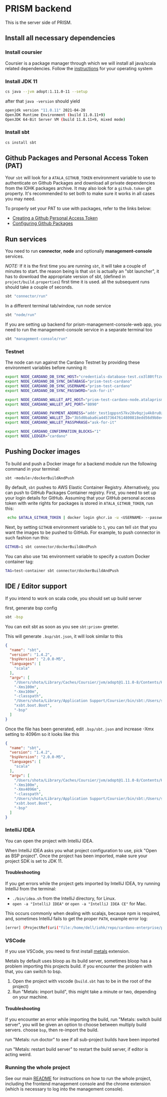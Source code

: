 # PRISM backend

This is the server side of PRISM.

## Install all necessary dependencies

### Install coursier

Coursier is a package manager through which we will install all java/scala related dependencies. Follow the [instructions](https://get-coursier.io/docs/cli-installation.html#linux-macos) for your operating system

### Install JDK 11

```bash
cs java --jvm adopt:1.11.0-11 --setup
```
after that `java -version` should yield

```bash
openjdk version "11.0.11" 2021-04-20
OpenJDK Runtime Environment (build 11.0.11+9)
OpenJDK 64-Bit Server VM (build 11.0.11+9, mixed mode)
```

### Install sbt

```bash
cs install sbt
```

## Github Packages and Personal Access Token (PAT)
Your `sbt` will look for a `ATALA_GITHUB_TOKEN` environment variable to use to authenticate on Github Packages and download all
private dependencies from the IOHK packages archive. It may also look for a `github.token` git property. It's recommended to set
both to make sure it works in all cases you may need.

To properly set your PAT to use with packages, refer to the links below:
- [Creating a Github Personal Access Token](https://docs.github.com/en/github/authenticating-to-github/keeping-your-account-and-data-secure/creating-a-personal-access-token)
- [Configuring Github Packages](https://github.com/djspiewak/sbt-github-packages#manual-configuration)

## Run services

You need to run **connector**, **node** and optionally **management-console** services.

*NOTE:* If it is the first time you are running `sbt`, it will take a couple of minutes to start. the reason being is that `sbt` is actually an "sbt launcher", it has to download the appropriate version of sbt, (defined in `project/build.properties`) first time it is used. all the subsequent runs should take a couple of seconds.

```bash
sbt "connector/run"
```

In a different terminal tab/window, run node service

```bash
sbt "node/run"
```

If you are setting up backend for prism-management-console-web app, you need to run the management-console service in a separate terminal too

```bash
sbt "management-console/run"
```

### Testnet
The node can run against the Cardano Testnet by providing these environment variables before running it:

```bash
export NODE_CARDANO_DB_SYNC_HOST="credentials-database-test.co3l80tftzq2.us-east-2.rds.amazonaws.com"
export NODE_CARDANO_DB_SYNC_DATABASE="prism-test-cardano"
export NODE_CARDANO_DB_SYNC_USERNAME="prism-test-cardano"
export NODE_CARDANO_DB_SYNC_PASSWORD="ask-for-it"

export NODE_CARDANO_WALLET_API_HOST="prism-test-cardano-node.atalaprism.io"
export NODE_CARDANO_WALLET_API_PORT="8090"

export NODE_CARDANO_PAYMENT_ADDRESS="addr_test1qppsn57kv28v0qzju4k8ru0zslzzagwglqn048s44aacfqnlx6jsrz9qkca6h7mj4mkhq7j5zyh067fj7mk935eqsmfqxwxqzj"
export NODE_CARDANO_WALLET_ID="3b5d0baba0ca44573647614800818edd56d9b8e4"
export NODE_CARDANO_WALLET_PASSPHRASE="ask-for-it"

export NODE_CARDANO_CONFIRMATION_BLOCKS="1"
export NODE_LEDGER="cardano"
```

## Pushing Docker images
To build and push a Docker image for a backend module run the following command in your terminal:

```bash
sbt <module>/dockerBuildAndPush
```

By default, `sbt` pushes to AWS Elastic Container Registry. Alternatively, you can push to GitHub Packages Container registry. First, you need to set up your login details for GitHub. Assuming that your GitHub personal access token with write rights for packages is stored in `ATALA_GITHUB_TOKEN`, run this:

```bash
 echo $ATALA_GITHUB_TOKEN | docker login ghcr.io -u <USERNAME> --password-stdin
```

Next, by setting `GITHUB` environment variable to `1`, you can tell `sbt` that you want the images to be pushed to GitHub. For example, to push connector in such fashion run this:

```bash
GITHUB=1 sbt connector/dockerBuildAndPush
```

You can also use `TAG` environment variable to specify a custom Docker container tag:

```bash
TAG=test-container sbt connector/dockerBuildAndPush
```

## IDE / Editor support

If you intend to work on scala code, you should set up build server

first, generate bsp config

```bash
sbt -bsp
```
You can exit sbt as soon as you see `sbt:prism>` greeter.

This will generate `.bsp/sbt.json`, it will look similar to this
```json
{
  "name": "sbt",
  "version": "1.4.2",
  "bspVersion": "2.0.0-M5",
  "languages": [
    "scala"
  ],
  "argv": [
    "/Users/shota/Library/Caches/Coursier/jvm/adopt@1.11.0-8/Contents/Home/bin/java",
    "-Xms100m",
    "-Xmx100m",
    "-classpath",
    "/Users/shota/Library/Application Support/Coursier/bin/sbt:/Users/shota/Library/Caches/Coursier/v1/https/repo1.maven.org/maven2/io/get-coursier/sbt/sbt-runner/0.2.0/sbt-runner-0.2.0.jar:/Users/shota/Library/Caches/Coursier/v1/https/repo1.maven.org/maven2/org/scala-sbt/sbt-launch/1.4.6/sbt-launch-1.4.6.jar",
    "xsbt.boot.Boot",
    "-bsp"
  ]
}
```

Once the file has been generated, edit `.bsp/sbt.json` and increase -Xmx setting to 4096m so it looks like this

```json
{
  "name": "sbt",
  "version": "1.4.2",
  "bspVersion": "2.0.0-M5",
  "languages": [
    "scala"
  ],
  "argv": [
    "/Users/shota/Library/Caches/Coursier/jvm/adopt@1.11.0-8/Contents/Home/bin/java",
    "-Xms100m",
    "-Xmx4096m",
    "-classpath",
    "/Users/shota/Library/Application Support/Coursier/bin/sbt:/Users/shota/Library/Caches/Coursier/v1/https/repo1.maven.org/maven2/io/get-coursier/sbt/sbt-runner/0.2.0/sbt-runner-0.2.0.jar:/Users/shota/Library/Caches/Coursier/v1/https/repo1.maven.org/maven2/org/scala-sbt/sbt-launch/1.4.6/sbt-launch-1.4.6.jar",
    "xsbt.boot.Boot",
    "-bsp"
  ]
}
```

### IntelliJ IDEA

You can open the project with IntelliJ IDEA.

When IntelliJ IDEA asks you what project configuration to use, pick "Open as BSP project". Once the project has been imported, make sure your project SDK is set to JDK 11.

#### Troubleshooting

If you get errors while the project gets imported by IntelliJ IDEA, try running IntelliJ from the terminal:
- `./bin/idea.sh` from the IntelliJ directory, for Linux.
- `open -a "IntelliJ IDEA"` or `open -a "IntelliJ IDEA CE"` for Mac.


This occurs commonly when dealing with scalajs, because npm is required, and, sometimes IntelliJ fails to get the proper `PATH`, example error log:

```bash
[error] (ProjectRef(uri("file:/home/dell/iohk/repo/cardano-enterprise/prism-sdk/"), "sdkJS") / ssExtractDependencies) java.io.IOException: Cannot run program "npm" (in directory "/home/dell/iohk/repo/cardano-enterprise/prism-sdk/js/target/scala-2.13/scalajs-bundler/main"): error=2, No such file or directory
```
### VSCode

If you use VSCode, you need to first install [metals](https://scalameta.org/metals/docs/editors/vscode.html#installation) extension.

Metals by default uses bloop as its build server, sometimes bloop has a problem importing this projects build. if you encounter the problem with that, you can switch to bsp.

1. Open the project with vscode (`build.sbt` has to be in the root of the project)
2. Run "Metals: import build", this might take a minute or two, depending on your machine.

#### Troubleshooting

If you encounter an error while importing the build, run "Metals: switch build server", you will be given an option to choose between multiply build servers. choose `bsp`, then re-import the build.

run "Metals: run doctor" to see if all sub-project builds have been imported

run "Metals: restart build server" to restart the build server, if editor is acting weird.

### Running the whole project

See our main [README](../README.md#How-to-run) for instructions on how to run the whole project, including the frontend management console and the chrome extension (which is necessary to log into the management console).